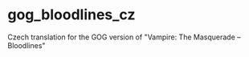 # gog_bloodlines_cz
Czech translation for the GOG version of "Vampire: The Masquerade – Bloodlines"
